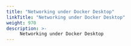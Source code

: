 ```yaml
---
title: "Networking under Docker Desktop"
linkTitle: "Networking under Docker Desktop"
weight: 970
description: >-
     Networking under Docker Desktop
---
```

